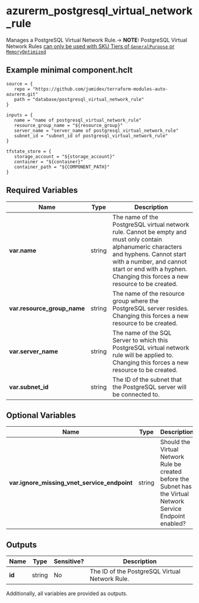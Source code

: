 # azurerm_postgresql_virtual_network_rule

Manages a PostgreSQL Virtual Network Rule.-> **NOTE:** PostgreSQL Virtual Network Rules [can only be used with SKU Tiers of `GeneralPurpose` or `MemoryOptimized`](https://docs.microsoft.com/azure/postgresql/concepts-data-access-and-security-vnet)

## Example minimal component.hclt

```hcl
source = {
   repo = "https://github.com/jumidev/terraform-modules-auto-azurerm.git" 
   path = "database/postgresql_virtual_network_rule" 
}

inputs = {
   name = "name of postgresql_virtual_network_rule" 
   resource_group_name = "${resource_group}" 
   server_name = "server_name of postgresql_virtual_network_rule" 
   subnet_id = "subnet_id of postgresql_virtual_network_rule" 
}

tfstate_store = {
   storage_account = "${storage_account}" 
   container = "${container}" 
   container_path = "${COMPONENT_PATH}" 
}

```

## Required Variables

| Name | Type |  Description |
| ---- | --------- |  ----------- |
| **var.name** | string |  The name of the PostgreSQL virtual network rule. Cannot be empty and must only contain alphanumeric characters and hyphens. Cannot start with a number, and cannot start or end with a hyphen. Changing this forces a new resource to be created. | 
| **var.resource_group_name** | string |  The name of the resource group where the PostgreSQL server resides. Changing this forces a new resource to be created. | 
| **var.server_name** | string |  The name of the SQL Server to which this PostgreSQL virtual network rule will be applied to. Changing this forces a new resource to be created. | 
| **var.subnet_id** | string |  The ID of the subnet that the PostgreSQL server will be connected to. | 

## Optional Variables

| Name | Type |  Description |
| ---- | --------- |  ----------- |
| **var.ignore_missing_vnet_service_endpoint** | string |  Should the Virtual Network Rule be created before the Subnet has the Virtual Network Service Endpoint enabled? | 



## Outputs

| Name | Type | Sensitive? | Description |
| ---- | ---- | --------- | --------- |
| **id** | string | No  | The ID of the PostgreSQL Virtual Network Rule. | 

Additionally, all variables are provided as outputs.
